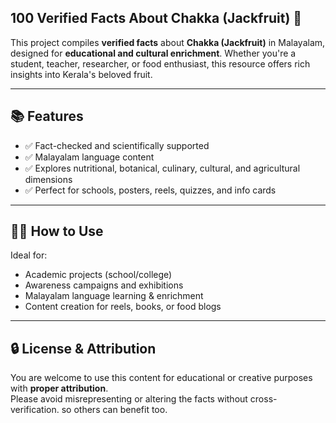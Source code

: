  ## 100 Verified Facts About Chakka (Jackfruit) 🌴

This project compiles **verified facts** about **Chakka (Jackfruit)** in Malayalam, designed for **educational and cultural enrichment**. Whether you're a student, teacher, researcher, or food enthusiast, this resource offers rich insights into Kerala's beloved fruit.

---

## 📚 Features

- ✅ Fact-checked and scientifically supported  
- ✅ Malayalam language content  
- ✅ Explores nutritional, botanical, culinary, cultural, and agricultural dimensions  
- ✅ Perfect for schools, posters, reels, quizzes, and info cards  

---

## 👩‍🏫 How to Use

Ideal for:

- Academic projects (school/college)  
- Awareness campaigns and exhibitions  
- Malayalam language learning & enrichment  
- Content creation for reels, books, or food blogs  

---

## 🔒 License & Attribution

You are welcome to use this content for educational or creative purposes with **proper attribution**.  
Please avoid misrepresenting or altering the facts without cross-verification.
so others can benefit too.
